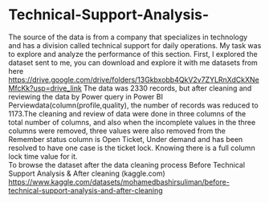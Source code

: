 # Technical-Support-Analysis-
The source of the data is from a company that specializes in technology and has a division called technical support for daily operations. My task was to explore and analyze the performance of this section. 
First, I explored the dataset sent to me, you can download and explore it with me datasets from here https://drive.google.com/drive/folders/13Gkbxobb4QkV2v7ZYLRnXdCkXNeMfcKk?usp=drive_link
The data was 2330 records, but after cleaning and reviewing the data by Power query in Power BI Perviewdata(column(profile,quality), the number of records was reduced to 1173.The cleaning and review of data were done in three columns of the total number of columns, and also when the incomplete values in the three columns were removed, three values were also removed from the Remember status column is Open Ticket, Under demand and has been resolved to have one case is the ticket lock. Knowing there is a full column lock time value for it.    
To browse the dataset after the data cleaning process Before Technical Support Analysis & After cleaning (kaggle.com) https://www.kaggle.com/datasets/mohamedbashirsuliman/before-technical-support-analysis-and-after-cleaning


